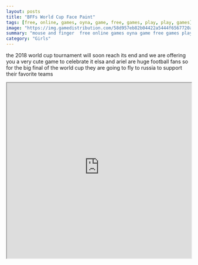 ```yaml
---
layout: posts
title: "BFFs World Cup Face Paint"
tags: [free, online, games, oyna, game, free, games, play, play, games]
image: "https://img.gamedistribution.com/58d957eb82b04422a5444f6567720a31-512x384.jpeg"
summary: "mouse and finger  free online games oyna game free games play play games"
category: "Girls"
---
```


the 2018 world cup tournament will soon reach its end and we are offering you a very cute game to celebrate it elsa and ariel are huge football fans so for the big final of the world cup they are going to fly to russia to support their favorite teams

<iframe width="100%" height="480px;" src="https://html5.gamedistribution.com/58d957eb82b04422a5444f6567720a31/"></iframe>